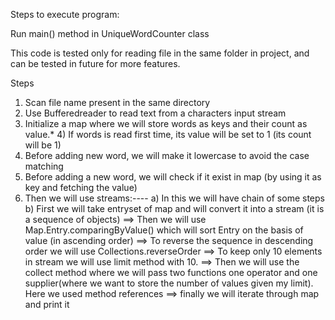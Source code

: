 
Steps to execute program:

Run main() method in UniqueWordCounter class


This code is tested only for reading file in the same folder in project, and can be tested in future for more features.

 Steps
 1) Scan file name present in the same directory
 2) Use Bufferedreader to read text from a characters input stream
 3) Initialize a map where we will store words as keys and their count as value.* 4) If words is read first time, its value will be set to 1 (its count will be 1)
 5) Before adding new word, we will make it lowercase to avoid the case matching
 6) Before adding a new word, we will check if it exist in map (by using it as key and fetching the value)
 7) Then we will use streams:----
       a) In this we will have chain of some steps
      b) First we will take entryset of map and will convert it into a stream (it is a sequence of objects) ==> Then we will use Map.Entry.comparingByValue() which will sort Entry on the basis of value (in ascending order) ==> To reverse the sequence in descending order we will use Collections.reverseOrder ==> To keep only 10 elements in stream we will use limit method with 10. ==> Then we will use the collect method where we will pass two functions one operator and one supplier(where we want to store the number of values given my limit). Here we used method references ==> finally we will iterate through map and print it
